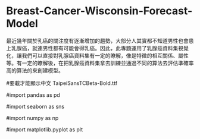 # Breast-Cancer-Wisconsin-Forecast-Model
最近幾年關於乳癌的關注度有逐漸增加的趨勢，大部分人其實都不知道男性也會患上乳腺癌，就連男性都有可能會得乳癌。因此，此專題運用了乳腺癌資料集視覺化，讓我們可以直接對乳腺癌資料集有一定的瞭解，像是特徵的相互關係、屬性等。有一定的瞭解後，在把乳腺癌資料集拿去訓練並通過不同的算法去評估準確率高的算法的來創建模型。 

#要載才能顯示中文 TaipeiSansTCBeta-Bold.ttf

#import pandas as pd

#import seaborn as sns

#import numpy as np

#import matplotlib.pyplot as plt
